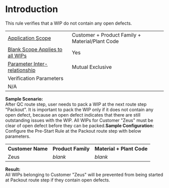 # Introduction

This rule verifies that a WIP do not contain any open defects.
<table class="confluenceTable"><tbody><tr><td class="highlight confluenceTd"><a href="http://usplnd0wiki01:8090/display/PB/Pre-Start+Rules#Pre-StartRules-ApplicationScope" rel="nofollow">Application Scope</a></td><td class="confluenceTd">Customer + Product Family + Material/Plant Code</td></tr><tr><td class="highlight confluenceTd" colspan="1"><a href="http://usplnd0wiki01:8090/display/PB/Pre-Start+Rules#Pre-StartRules-BlankScope" rel="nofollow">Blank Scope Applies to all WIPs</a></td><td colspan="1" class="confluenceTd">Yes</td></tr><tr><td class="highlight confluenceTd"><a href="http://usplnd0wiki01:8090/display/PB/Pre-Start+Rules#Pre-StartRules-ParamRel" rel="nofollow">Parameter Inter-relationship</a></td><td class="confluenceTd">Mutual Exclusive</td></tr><tr><td class="highlight confluenceTd" colspan="2">Verification Parameters</td></tr><tr><td colspan="2" class="confluenceTd">N/A</td></tr></tbody></table>

**Sample Scenario:**  
After QC route step, user needs to pack a WIP at the next route step "Packout". It is important to pack the WIP only if it does not contain any open defect, because an open defect indicates that there are still outstanding issues with the WIP. All WIPs for Customer "Zeus" must be clear of open defect before they can be packed.**Sample Configuration:** 
Configure the Pre-Start Rule at the Packout route step with below parameters.<table class="confluenceTable"><tbody><tr><th class="confluenceTh">Customer Name</th><th class="confluenceTh">Product Family</th><th class="confluenceTh">Material + Plant Code</th></tr><tr><td class="confluenceTd">Zeus</td><td class="confluenceTd"><em>blank</em></td><td class="confluenceTd"><em>blank</em></td></tr></tbody></table>

**Result:**  
All WIPs belonging to Customer "Zeus" will be prevented from being started at Packout route step if they contain open defects.
